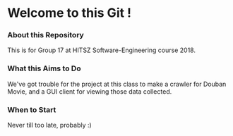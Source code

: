 # Welcome to this Git !
### About this Repository
This is for Group 17 at HITSZ Software-Engineering course 2018.

### What this Aims to Do
We've got trouble for the project at this class to make a crawler for Douban Movie, and a GUI client for viewing those data collected.

### When to Start
Never till too late, probably :)

